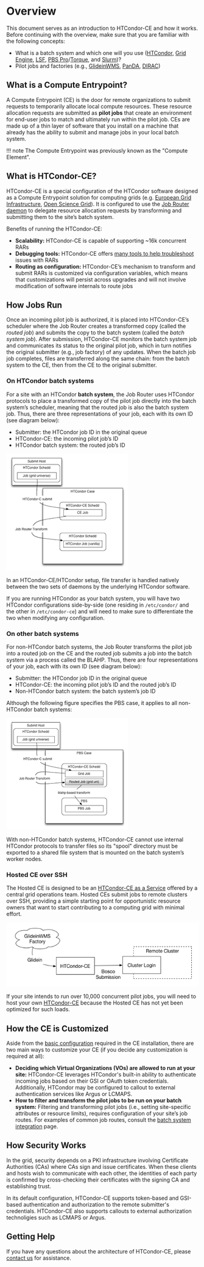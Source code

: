 Overview
========

This document serves as an introduction to HTCondor-CE and how it works.
Before continuing with the overview, make sure that you are familiar with the following concepts:

-   What is a batch system and which one will you use
    ([HTCondor](http://htcondor.org),
    [Grid Engine](http://www.univa.com/products/),
    [LSF](https://www.ibm.com/us-en/marketplace/hpc-workload-management),
    [PBS Pro](https://www.altair.com/pbs-professional/)/[Torque](https://adaptivecomputing.com/cherry-services/torque-resource-manager/),
    and [Slurm](https://slurm.schedmd.com/))?
-   Pilot jobs and factories (e.g., [GlideinWMS](http://glideinwms.fnal.gov/doc.prd/index.html),
    [PanDA](http://news.pandawms.org/), [DIRAC](https://dirac.readthedocs.io/en/latest/index.html))

What is a Compute Entrypoint?
-----------------------------

A Compute Entrypoint (CE) is the door for remote organizations to submit requests to temporarily allocate local compute
resources.
These resource allocation requests are submitted as **pilot jobs** that create an environment for end-user jobs to match
and ultimately run within the pilot job.
CEs are made up of a thin layer of software that you install on a machine that already has the ability to submit and
manage jobs in your local batch system.

!!! note
    The Compute Entrypoint was previously known as the "Compute Element".

What is HTCondor-CE?
--------------------

HTCondor-CE is a special configuration of the HTCondor software designed as a Compute Entrypoint solution for computing
grids (e.g. [European Grid Infrastructure](https://www.egi.eu/), [Open Science Grid](https://opensciencegrid.org/)).
It is configured to use the [Job Router daemon](https://htcondor.readthedocs.io/en/stable/grid-computing/job-router.html)
to delegate resource allocation requests by transforming and submitting them to the site’s batch system.

Benefits of running the HTCondor-CE:

-   **Scalability:** HTCondor-CE is capable of supporting ~16k concurrent RARs
-   **Debugging tools:** HTCondor-CE offers
    [many tools to help troubleshoot](troubleshooting/troubleshooting.md#htcondor-ce-troubleshooting-tools) issues with RARs
-   **Routing as configuration:** HTCondor-CE’s mechanism to transform and submit RARs is customized via configuration
    variables, which means that customizations will persist across upgrades and will not involve modification of
    software internals to route jobs

How Jobs Run
------------

Once an incoming pilot job is authorized, it is placed into HTCondor-CE’s scheduler where the Job Router creates a
transformed copy (called the *routed job*) and submits the copy to the batch system (called the *batch system job*).
After submission, HTCondor-CE monitors the batch system job and communicates its status to the original pilot job, which
in turn notifies the original submitter (e.g., job factory) of any updates.
When the batch job job completes, files are transferred along the same chain: from the batch system to the CE, then from
the CE to the original submitter.

### On HTCondor batch systems

For a site with an HTCondor **batch system**, the Job Router uses HTCondor protocols to place a transformed copy of the
pilot job directly into the batch system’s scheduler, meaning that the routed job is also the batch system job.
Thus, there are three representations of your job, each with its own ID (see diagram below):

-   Submitter: the HTCondor job ID in the original queue
-   HTCondor-CE: the incoming pilot job’s ID
-   HTCondor batch system: the routed job’s ID

![HTCondor-CE with an HTCondor batch system](../img/condor_batch.png)

In an HTCondor-CE/HTCondor setup, file transfer is handled natively between the two sets of daemons by the underlying
HTCondor software.

If you are running HTCondor as your batch system, you will have two HTCondor configurations side-by-side (one residing
in `/etc/condor/` and the other in `/etc/condor-ce`) and will need to make sure to differentiate the two when modifying
any configuration.

### On other batch systems

For non-HTCondor batch systems, the Job Router transforms the pilot job into a routed job on the CE and the routed job
submits a job into the batch system via a process called the BLAHP.
Thus, there are four representations of your job, each with its own ID (see diagram below):

-   Submitter: the HTCondor job ID in the original queue
-   HTCondor-CE: the incoming pilot job’s ID and the routed job’s ID
-   Non-HTCondor batch system: the batch system’s job ID

Although the following figure specifies the PBS case, it applies to all non-HTCondor batch systems:

![HTCondor-CE with other batch systems](../img/other_batch.png)

With non-HTCondor batch systems, HTCondor-CE cannot use internal HTCondor protocols to transfer files so its "spool"
directory must be exported to a shared file system that is mounted on the batch system’s worker nodes.

### Hosted CE over SSH

The Hosted CE is designed to be an [HTCondor-CE as a Service](https://en.wikipedia.org/wiki/Software_as_a_service)
offered by a central grid operations team.
Hosted CEs submit jobs to remote clusters over SSH, providing a simple starting point for opportunistic resource
owners that want to start contributing to a computing grid with minimal effort.

![HTCondor-CE-Bosco](../img/bosco.png)

If your site intends to run over 10,000 concurrent pilot jobs, you will need to host your own
[HTCondor-CE](installation/htcondor-ce.md) because the Hosted CE has not yet been optimized for such loads.

How the CE is Customized
------------------------

Aside from the [basic configuration](installation/htcondor-ce.md#configuring-htcondor-ce) required in the CE
installation, there are two main ways to customize your CE (if you decide any customization is required at all):

-   **Deciding which Virtual Organizations (VOs) are allowed to run at your site:** HTCondor-CE leverages HTCondor's
    built-in ability to authenticate incoming jobs based on their GSI or OAuth token credentials.
    Additionally, HTCondor may be configured to callout to external authentication services like Argus or LCMAPS. 
-   **How to filter and transform the pilot jobs to be run on your batch system:** Filtering and transforming pilot jobs
    (i.e., setting site-specific attributes or resource limits), requires configuration of your site’s job routes.
    For examples of common job routes, consult the [batch system integration](batch-system-integration.md)
    page.

How Security Works
------------------

In the grid, security depends on a PKI infrastructure involving Certificate Authorities (CAs) where CAs sign and issue
certificates.
When these clients and hosts wish to communicate with each other, the identities of each party is confirmed by
cross-checking their certificates with the signing CA and establishing trust.

In its default configuration, HTCondor-CE supports token-based and GSI-based authentication and authorization to the
remote submitter's credentials.
HTCondor-CE also supports callouts to external authorization technoligies such as LCMAPS or Argus.

Getting Help
------------

If you have any questions about the architecture of HTCondor-CE, please [contact us](index.md#contact-us) for assistance.
